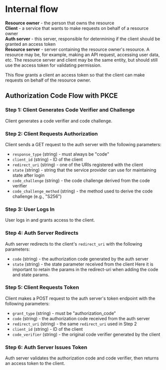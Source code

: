 # Internal flow

**Resource owner** - the person that owns the resource  
**Client** - a service that wants to make requests on behalf of a resource owner  
**Auth server** - this server, responsible for determining if the client should be granted an access token  
**Resource server** - server containing the resource owner's resource. A resource may be, for example, making an API request, accessing user data, etc. The resource server and client may be the same entity, but should still use the access token for validating permission.

This flow grants a client an access token so that the client can make requests on behalf of the resource owner.

## Authorization Code Flow with PKCE

### Step 1: Client Generates Code Verifier and Challenge
Client generates a code verifier and code challenge.

### Step 2: Client Requests Authorization
Client sends a GET request to the auth server with the following parameters:
 - `response_type` (string) - must always be "code"
 - `client_id` (string) - ID of the client 
 - `redirect_uri` (string) - one of the URIs registered with the client 
 - `state` (string) - string that the service provider can use for maintaining state after login
 - `code_challenge` (string) - the code challenge derived from the code verifier
 - `code_challenge_method` (string) - the method used to derive the code challenge (e.g., "S256")

### Step 3: User Logs In
User logs in and grants access to the client.

### Step 4: Auth Server Redirects
Auth server redirects to the client's `redirect_uri` with the following parameters:
 - `code` (string) - the authorization code generated by the auth server
 - `state` (string) - the state parameter received from the client
Here it is important to retain the params in the redirect-uri when adding the code and state params.

### Step 5: Client Requests Token
Client makes a POST request to the auth server's token endpoint with the following parameters:
 - `grant_type` (string) - must be "authorization_code"
 - `code` (string) - the authorization code received from the auth server
 - `redirect_uri` (string) - the same `redirect_uri` used in Step 2
 - `client_id` (string) - ID of the client
 - `code_verifier` (string) - the original code verifier generated by the client

### Step 6: Auth Server Issues Token
Auth server validates the authorization code and code verifier, then returns an access token to the client.
